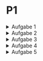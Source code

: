 # P1
<details>
<summary>Aufgabe 1</summary>

### Strategien für Temperaturwerte

In der ersten Aufgabe legen Sie unterschiedliche Strategien an, um Temperaturwerte zu erhalten.

a) Definieren Sie eine Schnittstelle Sensor, welche die Methode getTemperature(): Double
besitzt. Über diese Methode liefert ein Sensor eine bestimmte Temperatur zurück. Dieser Typ
ist unsere (abstrakte) Strategie.

b) Es soll mehrere konkrete Strategien geben, die die Schnittstelle Sensor implementieren und
Temperaturwerte liefern. Die Strategien unterscheiden sich in dem Algorithmus, nach dem die
Temperaturwerte geliefert werden:

+ RandomSensor: liefert zufällige Temperaturwerte innerhalb eines Wertebereichs. Der Werte-
bereich wird über die beiden Eigenschaften min und max vom Typ Double festgelegt. Die
beiden Eigenschaften werden im Konstruktor übergeben.
+ ConstantSensor: liefert immer eine konstante Temperatur. Hierfür wird der im Konstruktor
übergebene Temperaturwert verwendet.
+ IncreasingSensor: liefert einen linear steigenden Temperaturverlauf. Hierfür wird zunächst
eine Starttemperatur im Konstruktor übergeben. Diese Temperatur wird bei jedem Zugriff
um 0.5 Grad erhöht.
+ RealWorldSensor: liefert die echte Temperatur für eine bestimmte Umgebung. Der Klas-
se werden zunächst die Koordinaten für einen Ort übergeben (Latitude und Longitude).
Bei jedem Zugriff auf getTemperature wird eine öffentliche Schnitstelle (API) angespro-
chen, die die aktuelle Temperatur für die Koordinaten zurückgibt. Die vollständige Im-
plementierung sollen Sie sich hieraus kopieren: https://gist.github.com/alexdobry/
d192b9daf218a00678f5e6709a263f27. Schauen Sie sich die Implementierung an und ver-
suchen Sie diese nachzuvollziehen.
+ Bonus SinusoidalSensor: liefert einen sinusförmigen Temperaturverlauf. Informieren Sie
sich hierfür über harmonische Schwingungen bzw. Sinusschwingungen. Als Parameter be-
nötigen Sie die Amplitude, Frequenz und Phasenverschiebung (Veränderung über Zeit).

Testen Sie alle Sensoren, indem Sie diese instanziieren und die getTemperature-Methode in
einer Schleife aufrufen. Spielen Sie auch mit den Koordinaten des RealWorldSenor herum:
```
fun main () {
val randomSensor = RandomSensor (min = 2.0, max = 8.0) // liefert
zufällige Temperaturen zwischen 2.0 und 8.0 Grad
repeat (3) {
println ("Random Sensor ${ randomSensor . getTemperature ()}")
}
val constantSensor = ConstantSensor (temp = 21.5) // liefert jedes Mal
21.5 Grad
repeat (3) {
println (" Constant Sensor : ${ constantSensor . getTemperature ()}")
}
val increasingSensor = IncreasingSensor ( startTemp = 15.0) // fängt bei
15 Grad an und erhöht jedes mal die Temperatur um 0.5 Grad
repeat (3) {
println (" Increasing Sensor ${ increasingSensor . getTemperature ()}")
}
val realWorldSenor = RealWorldSenor (51.023080 , 7.562183) //
Koordinaten für den Campus Gummersbach
println ("Real World Sensor ")
println (" Gummersbach : ${ realWorldSenor . getTemperature ()}")
// Koordinaten für Köln
realWorldSenor .lat = 50.941319
realWorldSenor .long = 6.958210
println ("Köln: ${ realWorldSenor . getTemperature ()}")
}
```
Die Konsolenausgabe kann beispielsweise so aussehen:
> Random Sensor: 6.496897428041999\
> Random Sensor: 3.5319770622098154\
> Random Sensor: 7.782588831959013\
> Constant Sensor: 21.5\
> Constant Sensor: 21.5\
> Constant Sensor: 21.5\
> Increasing Sensor: 15.5\
> Increasing Sensor: 16.0\
> Increasing Sensor: 16.5\
> Gummersbach : 2.6\
> Köln: 6.8

</details>

<details>
<summary>Aufgabe 2</summary>

### Strategien verwenden
In dieser Aufgabe sollen die ersten Vorteile der Strategie ersichtlich werden. Hierfür benötigen
wir einen Client, der die Strategie verwendet.

a) Schreiben Sie eine Klasse Thermometer, die einen Sensor im Konstruktor entgegennimmt.
Diese Variable sollte veränderlich sein, damit Sie die Strategie später austauschen können.
Implementieren Sie die Methode ```measure(times: Int)```, welche die repeat-Funktion verwendet,
um times Mal die Temperatur vom Sensor abzufragen (siehe main Funktion der letzten Seite
für die Verwendung von repeat).

b) Erzeugen Sie ein Thermometer in der main Funktion. Übergeben Sie dem Thermometer
eine der in Aufgabe 1 definierten Strategien. Rufen Sie jeweils die measure Methode auf und
schauen Sie sich die Ausgaben in der Konsole an. Überprüfen Sie, ob die ausgegebenen Werte
der Implementierung der Strategie entsprechen.
Beispielhafte Verwendung:
```
fun main () {
// Thermometer mit erster Strategie initialisieren
val thermometer = Thermometer (sensor = RandomSensor (2.0 , 8.0))
thermometer . measure (10)
}
```
c) Nach dem Aufruf der measure Funktion: Ändern Sie die Strategie des Thermometers auf
eine andere Strategie. Rufen Sie erneut die measure Methode auf und schauen Sie sich die
Ausgaben in der Konsole an. Nun sollten die ausgegebenen Werte der Implementierung der
anderen Strategie entsprechen.
Beispielhafte Verwendung:
```
fun main () {
// Code von oben ...
// Strategie wechseln
thermometer .sensor = IncreasingSensor ( startTemp = 15.0)
thermometer . measure (10)
}
```

d) Welchen Vorteil bringt die Strategie für dieses Beispiel?

A:

e) Inwiefern wird das objektorientierte Design Prinzip “encapsulate what varies” erfüllt? Was
unterscheidet sich? Was bleibt gleich?

A:

f) Zeichnen Sie das allgemeine Strukturdiagramm für den bisherigen Code.
![Unbenannt-2025-04-13-1804](https://github.com/user-attachments/assets/116ce1a1-8971-4b74-8622-7c19c63162ab)

</details>

<details>
<summary>Aufgabe 3</summary>

### Sensoren dekorieren

In dieser Aufgabe sollen die Strategien aus Aufgabe 1 um weitere Funktionalitäten erweitert
werden.

a) Implementieren Sie die folgenden Dekorierer:

+ SensorLogger: Schreibt bei jeder Temperaturabfrage den aktuellen Wert auf die Konsole.
Kostenausgaben sollen ausschließlich über diesen Dekorierer erfolgen. Entfernen Sie alle
anderen Ausgaben.
+ RoundValues: Rundet die Temperatur auf ganze Zahlen. So wird beispielsweise 19.4 zu 19.0
gerundet.
+ FahrenheitSensor: Rechnet den Temperaturwert von Celsius in Fahrenheit um.

b) Testen Sie jetzt die Dekorierer, indem Sie folgende Aufgaben erledigen:
+ Erzeugen Sie einen Sensor, welcher zufällige Temperaturen zwischen 2.0 und 5.0 rundet
und diese auf der Konsole ausgibt.
+ Erzeugen Sie einen Sensor, welcher linear aufsteigende Temperaturen ab 20.0 Grad Celsius
in Fahrenheit umrechnet, diese danach rundet und anschließend auf der Konsole ausgibt.
+ Erzeugen Sie einen Sensor, der das gleiche wie in der Aufgabe davor macht, aber zusätzlich
die Temperatur in Celsius ausgibt, bevor in Fahrenheit umgerechnet wird.

Verwenden Sie diese dekorierten Sensoren in Ihrer main Funktion. Da Sie jeweils den SensorLogger
verwenden, müssten Sie die dekorierten Ergebnisse auf der Konsole sehen. Überprüfen Sie diese
Konsolenausgaben.

c) Ist die Reihenfolge beim Dekorieren relevant? Begründen Sie Ihre Antwort, indem Sie
prüfen, ob es einen Unterschied zwischen
```
val t1 = Thermometer(SensorLogger(RoundValues(RandomSensor(2.0, 5.0)))) und
val t2 = Thermometer(RoundValues(SensorLogger(RandomSensor(2.0, 5.0)))) gibt.
```

A:

d) Was für Vorteile bringt der Dekorierer? Hätte das alles auch mit weiteren Strategien funk-
tioniert? Wenn nein, was wäre das Problem gewesen?

A:

e) Was ist der grundsätzliche Unterschied zwischen einem Dekorierer und einer Strategie?
Wann wird was verwendet?

A:

f) Welche objektorientierten Design Prinzipien werden vom Dekorierer Muster erfüllt? Be-
gründen Sie Ihre Antwort.

A:

g) Erweitern Sie ihr allgemeines Strukturdiagramm um die weiteren Klassen.

</details>

<details>
<summary>Aufgabe 4</summary>

### Beobachten des Thermometers
In dieser Aufgabe werden Sie ermöglichen, dass andere Objekte das Thermometer beobachten
können und über Temperaturänderungen benachrichtigt werden.

a) Definieren Sie dazu eine Schnittstelle TemperatureObserver mit einer update(tmp: Double)
Methode. Diese Methode soll die neue Temperatur als Parameter erhalten.

b) Definieren Sie folgende Beobachter:
+ TemperatureAlert: Schreibt eine Nachricht auf der Konsole, wenn eine bestimmte Tempe-
ratur erreicht wird. Die Klasse nimmt den Schwellwert und die Nachricht im Konstruktor
entgegen. So wird z.B. die Nachricht “Ganz schön heiß” bei einer Schwelltemperatur von 30
Grad ausgegeben.
+ HeatingSystemObserver: Schaltet eine Heizung an oder aus, basierend auf der Durchschnitts-
temperatur der letzten 5 Temperaturen. Zunächst werden 5 Temperaturwerte in einer Liste
gesammelt. Wenn 5 Werte vorhanden sind, wird der Durchschnitt berechnet. Liegt der
Durchschnitt über einer bestimmten Grenze, wird “Heizung aus” auf der Konsole ausgege-
ben. Liegt der Durchschnitt unter einer bestimmten Grenze, wird “Heizung an” ausgegeben.
Anschließend wird die Liste für die nächsten 5 Temperaturen geleert. Die beiden Schwell-
werte werden im Konstruktor übergeben.

c) Das Thermometer ist das zu beobachtende Subjekt (Publisher). Daher muss es das folgende
Interface implementieren:
```
interface TemperatureSubject {
val observers : MutableList < TemperatureObserver >
fun addObserver (o: TemperatureObserver )
fun removeObserver (o: TemperatureObserver )
}
```
Implementieren Sie das Interface so, dass TemperatureObserver hinzugefügt und entfernt werden
können. Sorgen Sie auch dafür, dass alle registrierten TemperatureObserver benachrichtigt
werden, wenn sich die Temperatur ändert.

Testen Sie das Thermometer in Zusammenspiel mit den beiden Beobachtern, indem Sie z.B.
eine Benachrichtigung auf der Konsole ausgeben, sobald eine Temperatur über 30 Grad gemel-
det wird. Zudem soll die Heizung ab beispielsweise 19 Grad eingeschaltet und unter 23 Grad
ausgeschaltet werden.

Hier ein Beispiel:
```
fun main () {
val sensor = SensorLogger ( RoundValues ( RandomSensor (10.0 , 50.0)))
val thermometer = Thermometer (sensor = sensor )
val alertObserver = TemperatureAlert (
alertTmp = 30.0 ,
alertMsg = "Ganz schön heiß"
)
val heatingSystemObserver = HeatingSystemObserver (
offThreshold = 23.0 ,
onThreshold = 19.0
)
thermometer . addObserver ( alertObserver )
thermometer . addObserver ( heatingSystemObserver )
thermometer . measure (20)
}
```
Die Konsolenausgabe kann beispielsweise so aussehen:
> 15.0\
> 21.0\
> 9.0\
> 31.0\
> Ganz schön heiß\
> 32.0\
> Ganz schön heiß\
> Die Durchschnittstemperatur der letzten 10 Messungen ist 21.6\
> 33.0\
> Ganz schön heiß\
> 24.0\
> 7.0\
> 1.0\
> 1.0\
> Die Durchschnittstemperatur der letzten 10 Messungen ist 13.2\
> Heizung an!

d) Welches Problem löst ein Beobachter? Wie wäre die Alternative, wenn man beispielsweise
in Teilaufgabe 

A:

c) keinen Beobachter verwenden würde?

A:

e) Welche objektorientierten Design Prinzipien werden vom Beobachter Muster erfüllt? Be-
gründen Sie Ihre Antwort.

A:

</details>

<details>
<summary>Aufgabe 5</summary>

### Objektorientierte Programmierung

Ordnen Sie das gesamte Praktikumsblatt in das objektorientierte Paradigma ein.

a) Inwiefern werden die 4 Prinzipien der objektorientierten Programmierung erfüllt? Nen-
nen Sie hierfür ein paar Codestellen (Klassen, Methoden, etc.), das jeweilige Prinzip und den
Erfüllungsgrad.

A:

b) Inwiefern werden die typischen Merkmale der objektorientierten Programmierung erfüllt?
Nennen Sie auch hier ein paar Codestellen, das jeweilige Merkmal und ihre Begründung.

A:

c) Inwiefern tragen die verwendeten Entwurfsmuster zur Objektorientierung bei?

A:

d) Wurde der imperative oder der deklarative Programmierstil überwiegend verwendet? Nen-
nen Sie ein paar Beispiele.

A:

e) Überlegen Sie für sich, welche Techniken und Denkweisen Sie aus der Bearbeitung des
Praktikumsblattes mitnehmen.

A:
</details>
